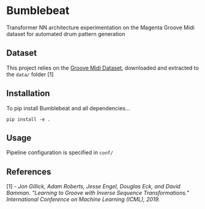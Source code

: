 # Bumblebeat

Transformer NN architecture experimentation on the Magenta Groove Midi dataset for automated drum pattern generation

## Dataset

This project relies on the [Groove Midi Dataset](https://magenta.tensorflow.org/datasets/groove#dataset), downloaded and extracted to the `data/` folder [1]

## Installation

To pip install Bumblebeat and all dependencies...

`pip install -e .`

## Usage

Pipeline configuration is specified in `conf/`

## References

[1] - *Jon Gillick, Adam Roberts, Jesse Engel, Douglas Eck, and David Bamman.
"Learning to Groove with Inverse Sequence Transformations."
  International Conference on Machine Learning (ICML), 2019.*

